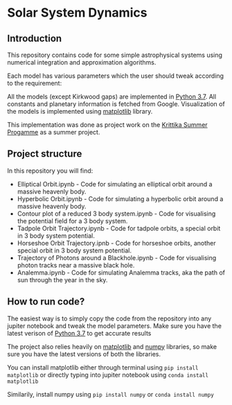 # Solar System Dynamics

## Introduction  
This repository contains code for some simple astrophysical systems using numerical integration and approximation algorithms.    

Each model has various parameters which the user should tweak according to the requirement:  

All the models (except Kirkwood gaps) are implemented in [Python 3.7](https://www.python.org/downloads/release/python-377/). All constants and planetary information is fetched from Google. Visualization of the models is implemented using [matplotlib]([https://matplotlib.org]) library.  

This implementation was done as project work on the [Krittika Summer Progamme](https://krittikaiitb.github.io) as a summer project.

## Project structure  
In this repository you will find:  

- Elliptical Orbit.ipynb - Code for simulating an elliptical orbit around a massive heavenly body.   
- Hyperbolic Orbit.ipynb - Code for simulating a hyperbolic orbit around a massive heavenly body.
- Contour plot of a reduced 3 body system.ipynb - Code for visualising the potential field for a 3 body system.
- Tadpole Orbit Trajectory.ipynb - Code for tadpole orbits, a special orbit in 3 body system potential.
- Horseshoe Orbit Trajectory.ipnb - Code for horseshoe orbits, another special orbit in 3 body system potential.
- Trajectory of Photons around a Blackhole.ipynb - Code for visualising photon tracks near a massive black hole.
- Analemma.ipynb - Code for simulating Analemma tracks, aka the path of sun through the year in the sky.

## How to run code?
The easiest way is to simply copy the code from the repository into any jupiter notebook and tweak the model parameters. Make sure you have the latest verison of [Python 3.7](https://www.python.org/downloads/release/python-377/) to get accurate results

The project also relies heavily on [matplotlib]([https://matplotlib.org]) and [numpy](https://numpy.org) libraries, so make sure you have the latest versions of both the libraries. 

You can install matplotlib either through terminal using 
`pip install matplotlib`
or directly typing into jupiter notebook using
`conda install matplotlib`

Similarily, install numpy using `pip install numpy` or `conda install numpy`
